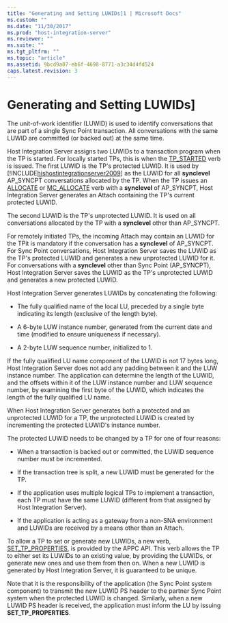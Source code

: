 ```yaml
---
title: "Generating and Setting LUWIDs]1 | Microsoft Docs"
ms.custom: ""
ms.date: "11/30/2017"
ms.prod: "host-integration-server"
ms.reviewer: ""
ms.suite: ""
ms.tgt_pltfrm: ""
ms.topic: "article"
ms.assetid: 9bcd9a07-eb6f-4698-8771-a3c34d4fd524
caps.latest.revision: 3
---
```

# Generating and Setting LUWIDs]
The unit-of-work identifier (LUWID) is used to identify conversations that are part of a single Sync Point transaction. All conversations with the same LUWID are committed (or backed out) at the same time.  
  
 Host Integration Server assigns two LUWIDs to a transaction program when the TP is started. For locally started TPs, this is when the [TP_STARTED](../core/tp-started1.md) verb is issued. The first LUWID is the TP's protected LUWID. It is used by [!INCLUDE[hishostintegrationserver2009](../includes/hishostintegrationserver2009-md.md)] as the LUWID for all **synclevel** AP_SYNCPT conversations allocated by the TP. When the TP issues an [ALLOCATE](../core/allocate1.md) or [MC_ALLOCATE](../core/mc-allocate1.md) verb with a **synclevel** of AP_SYNCPT, Host Integration Server generates an Attach containing the TP's current protected LUWID.  
  
 The second LUWID is the TP's unprotected LUWID. It is used on all conversations allocated by the TP with a **synclevel** other than AP_SYNCPT.  
  
 For remotely initiated TPs, the incoming Attach may contain an LUWID for the TPit is mandatory if the conversation has a **synclevel** of AP_SYNCPT. For Sync Point conversations, Host Integration Server saves the LUWID as the TP's protected LUWID and generates a new unprotected LUWID for it. For conversations with a **synclevel** other than Sync Point (AP_SYNCPT), Host Integration Server saves the LUWID as the TP's unprotected LUWID and generates a new protected LUWID.  
  
 Host Integration Server generates LUWIDs by concatenating the following:  
  
-   The fully qualified name of the local LU, preceded by a single byte indicating its length (exclusive of the length byte).  
  
-   A 6-byte LUW instance number, generated from the current date and time (modified to ensure uniqueness if necessary).  
  
-   A 2-byte LUW sequence number, initialized to 1.  
  
 If the fully qualified LU name component of the LUWID is not 17 bytes long, Host Integration Server does not add any padding between it and the LUW instance number. The application can determine the length of the LUWID, and the offsets within it of the LUW instance number and LUW sequence number, by examining the first byte of the LUWID, which indicates the length of the fully qualified LU name.  
  
 When Host Integration Server generates both a protected and an unprotected LUWID for a TP, the unprotected LUWID is created by incrementing the protected LUWID's instance number.  
  
 The protected LUWID needs to be changed by a TP for one of four reasons:  
  
-   When a transaction is backed out or committed, the LUWID sequence number must be incremented.  
  
-   If the transaction tree is split, a new LUWID must be generated for the TP.  
  
-   If the application uses multiple logical TPs to implement a transaction, each TP must have the same LUWID (different from that assigned by Host Integration Server).  
  
-   If the application is acting as a gateway from a non-SNA environment and LUWIDs are received by a means other than an Attach.  
  
 To allow a TP to set or generate new LUWIDs, a new verb, [SET_TP_PROPERTIES](../core/set-tp-properties1.md), is provided by the APPC API. This verb allows the TP to either set its LUWIDs to an existing value, by providing the LUWIDs, or generate new ones and use them from then on. When a new LUWID is generated by Host Integration Server, it is guaranteed to be unique.  
  
 Note that it is the responsibility of the application (the Sync Point system component) to transmit the new LUWID PS header to the partner Sync Point system when the protected LUWID is changed. Similarly, when a new LUWID PS header is received, the application must inform the LU by issuing **SET_TP_PROPERTIES**.